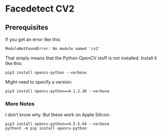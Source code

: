 # Facedetect CV2

## Prerequisites

If you get an error like this:

	ModuleNotFoundError: No module named 'cv2'

That simply means that the Python OpenCV stuff is not installed. Install it like this:

	pip3 install opencv-python --verbose

Might need to specify a version:

	pip3 install opencv-python==4.1.2.30 --verbose

### More Notes

I don’t know why. But these work on Apple Silicon.

	pip3 install opencv-python==4.5.5.64 --verbose
	python3 -m pip install opencv-python	
